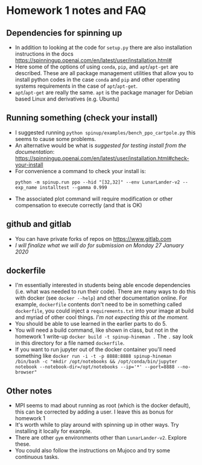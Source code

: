 # Homework 1 notes and FAQ

## Dependencies for spinning up
* In addition to looking at the code for `setup.py` there are also installation
  instructions in the docs
  https://spinningup.openai.com/en/latest/user/installation.html#
* Here some of the options of using `conda`, `pip`, and `apt`/`apt-get` are
described. These are all package management utilities that allow you to install
python codes in the case `conda` and `pip` and other operating systems
requirements in the case of `apt`/`apt-get`.
* `apt`/`apt-get` are really the same. `apt` is the package manager for Debian
  based Linux and derivatives (e.g. Ubuntu)

## Running something (check your install)
* I suggested running `python spinup/examples/bench_ppo_cartpole.py` this seems
  to cause some problems.
* An alternative would be what is *suggested for testing install from the
  documentation*:
  https://spinningup.openai.com/en/latest/user/installation.html#check-your-install
* For convenience a command to check your install is:
  ```
  python -m spinup.run ppo --hid "[32,32]" --env LunarLander-v2 --exp_name installtest --gamma 0.999
  ```
* The associated plot command will require modification or other compensation to
  execute correctly (and that is OK)
  
## github and gitlab
* You can have private forks of repos on https://www.gitlab.com
* *I will finalize what we will do for submission on Monday 27 January 2020*

## dockerfile
* I'm essentially interested in students being able encode dependencies (i.e.
  what was needed to run their code). There are many ways to do this with docker
  (see `docker --help`) and other documentation online. For example, `dockerfile`
  contents don't need to be in something called `dockerfile`, you could inject a
  `requirements.txt` into your image at build and myriad of other cool things. *I'm
  not expecting this at the moment.*
* You should be able to use learned in the earlier parts to do 5.
* You will need a build command, like shown in class, but not in the homework 1 write-up
  ```docker build -t spinup-hineman .```
  The `.` say look in this directory for a file named `dockerfile`.
* If you want to run jupyter out of the docker container you'll need something like
  ```docker run -i -t -p 8888:8888 spinup-hineman /bin/bash -c "mkdir /opt/notebooks && /opt/conda/bin/jupyter notebook --notebook-dir=/opt/notebooks --ip='*' --port=8888 --no-browser"```

## Other notes
* MPI seems to mad about running as root (which is the docker default), this can
  be corrected by adding a user. I leave this as bonus for homework 1
* It's worth while to play around with spinning up in other ways. Try installing
  it locally for example.
* There are other `gym` environments other than `LunarLander-v2`. Explore these.
* You could also follow the instructions on Mujoco and try some continuous tasks.
